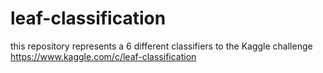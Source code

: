 # leaf-classification
this repository represents a 6 different classifiers to the Kaggle challenge https://www.kaggle.com/c/leaf-classification
